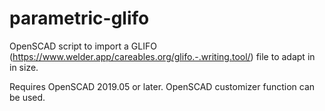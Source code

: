 # parametric-glifo

OpenSCAD script to import a GLIFO (https://www.welder.app/careables.org/glifo.-.writing.tool/) file to adapt in in size.

Requires OpenSCAD 2019.05 or later. OpenSCAD customizer function can be used.
